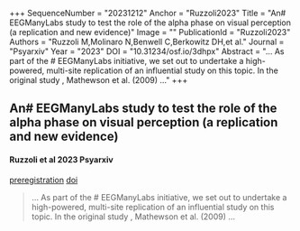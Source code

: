 +++
SequenceNumber = "20231212"
Anchor = "Ruzzoli2023"
Title = "An# EEGManyLabs study to test the role of the alpha phase on visual perception (a replication and new evidence)"
Image = ""
PublicationId = "Ruzzoli2023"
Authors = "Ruzzoli M,Molinaro N,Benwell C,Berkowitz DH,et al."
Journal = "Psyarxiv"
Year = "2023"
DOI = "10.31234/osf.io/3dhpx"
Abstract = "… As part of the # EEGManyLabs initiative, we set out to undertake a high-powered, multi-site replication of an influential study on this topic. In the original study , Mathewson et al. (2009) …"
+++

## An# EEGManyLabs study to test the role of the alpha phase on visual perception (a replication and new evidence)
#### Ruzzoli et al 2023 Psyarxiv

[preregistration]("preregistration") [doi](https://dx.doi.org/10.31234/osf.io/3dhpx)

> … As part of the # EEGManyLabs initiative, we set out to undertake a high-powered, multi-site replication of an influential study on this topic. In the original study , Mathewson et al. (2009) …
